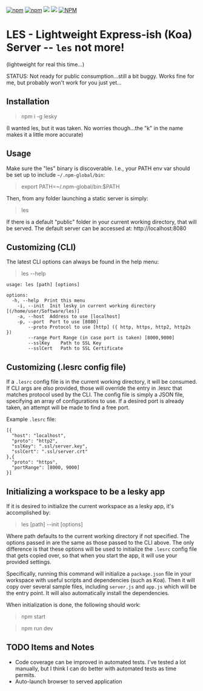 [![npm](https://img.shields.io/npm/v/lesky)](https://www.npmjs.com/package/lesky)
[![npm](https://img.shields.io/npm/dt/lesky)](https://www.npmjs.com/package/lesky)
[![](https://gitlab.com/richardeschloss/les/badges/master/pipeline.svg)](https://gitlab.com/richardeschloss/les)
[![](https://gitlab.com/richardeschloss/les/badges/master/coverage.svg)](https://gitlab.com/richardeschloss/les)
[![NPM](https://img.shields.io/npm/l/lesky)](https://github.com/richardeschloss/les/blob/development/LICENSE)

# LES - Lightweight Express-ish (Koa) Server -- `les` not more!

(lightweight for real this time...)

STATUS: Not ready for public consumption...still a bit buggy. Works fine for me, but probably won't work for you just yet...

## Installation

> npm i -g lesky

(I wanted les, but it was taken. No worries though...the "k" in the name makes it a little more accurate)

## Usage

Make sure the "les" binary is discoverable. I.e., your PATH env var should be set up to include `~/.npm-global/bin`:

> export PATH=~/.npm-global/bin:\$PATH

Then, from any folder launching a static server is simply:

> les

If there is a default "public" folder in your current working directory, that will be served. The default server can be accessed at: http://localhost:8080

## Customizing (CLI)

The latest CLI options can always be found in the help menu:

> les --help

```
usage: les [path] [options]

options:
  -h, --help  Print this menu
	-i,	--init	Init lesky in current working directory [(/home/user/Software/les)]
	-a,	--host	Address to use [localhost]
	-p,	--port	Port to use [8080]
		--proto	Protocol to use [http] ({ http, https, http2, http2s })
		--range	Port Range (in case port is taken) [8000,9000]
		--sslKey	Path to SSL Key
		--sslCert	Path to SSL Certificate
```

## Customizing (.lesrc config file)

If a `.lesrc` config file is in the current working directory, it will be consumed. If CLI args are _also_ provided, those will override the entry in .lesrc that matches protocol used by the CLI. The config file is simply a JSON file, specifying an array of configurations to use. If a desired port is already taken, an attempt will be made to find a free port.

Example `.lesrc` file:

```
[{
  "host": "localhost",
  "proto": "http2",
  "sslKey": ".ssl/server.key",
  "sslCert": ".ssl/server.crt"
},{
  "proto": "https",
  "portRange": [8000, 9000]
}]
```

## Initializing a workspace to be a lesky app

If it is desired to initialize the current workspace as a lesky app, it's accomplished by:

> les [path] --init [options]

Where path defaults to the current working directory if not specified. The options passed in are the same as those passed to the CLI above. The only difference is that these options will be used to initialize the `.lesrc` config file that gets copied over, so that when you start the app, it will use your provided settings. 

Specifically, running this command will initialize a `package.json` file in your workspace with useful scripts and dependencies (such as Koa). Then it will copy over several sample files, including `server.js` and `app.js` which will be the entry point. It will also automatically install the dependencies. 

When initialization is done, the following should work:

> npm start 

> npm run dev 

## TODO Items and Notes

- Code coverage can be improved in automated tests. I've tested a lot manually, but I think I can do better with automated tests as time permits.
- Auto-launch browser to served application
